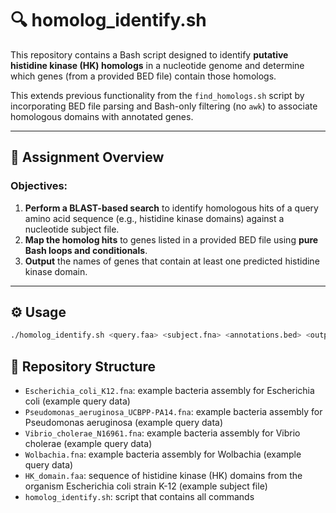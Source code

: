 # 🔍 homolog_identify.sh

This repository contains a Bash script designed to identify **putative histidine kinase (HK) homologs** in a nucleotide genome and determine which genes (from a provided BED file) contain those homologs.

This extends previous functionality from the `find_homologs.sh` script by incorporating BED file parsing and Bash-only filtering (no `awk`) to associate homologous domains with annotated genes.

---

## 📘 Assignment Overview

### Objectives:
1. **Perform a BLAST-based search** to identify homologous hits of a query amino acid sequence (e.g., histidine kinase domains) against a nucleotide subject file.
2. **Map the homolog hits** to genes listed in a provided BED file using **pure Bash loops and conditionals**.
3. **Output** the names of genes that contain at least one predicted histidine kinase domain.

---

## ⚙️ Usage

```bash
./homolog_identify.sh <query.faa> <subject.fna> <annotations.bed> <output.txt>
```


## 📁 Repository Structure
- `Escherichia_coli_K12.fna`: example bacteria assembly for Escherichia coli (example query data)
- `Pseudomonas_aeruginosa_UCBPP-PA14.fna`: example bacteria assembly for Pseudomonas aeruginosa (example query data)
- `Vibrio_cholerae_N16961.fna`: example bacteria assembly for Vibrio cholerae (example query data)
- `Wolbachia.fna`: example bacteria assembly for Wolbachia (example query data)
- `HK_domain.faa`: sequence of histidine kinase (HK) domains from the organism Escherichia coli strain K-12 (example subject file)
- `homolog_identify.sh`: script that contains all commands


